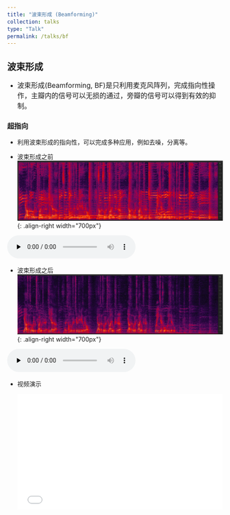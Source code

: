 ```yaml
---
title: "波束形成 (Beamforming)"
collection: talks
type: "Talk"
permalink: /talks/bf
---
```


##  波束形成 
- <font size=3> 波束形成(Beamforming, BF)是只利用麦克风阵列，完成指向性操作，主瓣内的信号可以无损的通过，旁瓣的信号可以得到有效的抑制。</font>  



###  超指向
- 利用波束形成的指向性，可以完成多种应用，例如去噪，分离等。
  
 
- 波束形成之前
![AEC before](/images/bfbefore.png){: .align-right  width="700px"}

​<audio id="audio" controls="" preload="none">
      <source id="wav" src="../files/bfbefore.wav">{: .align-center}
 

- 波束形成之后
![AEC before](/images/bfafter.png){: .align-right  width="700px"}

​<audio id="audio" controls="" preload="none">
      <source id="wav" src="../files/bfafter.wav">{: .align-center}

- 视频演示

   <div style="position: relative; padding-bottom: 56.25%; height: 0; overflow: hidden; max-width: 100%; height: auto;">
    <iframe 
    src="//player.bilibili.com/player.html?isOutside=true&aid=383449809&bvid=BV1zZ4y117HS&cid=583919755&p=1&poster=1&autoplay=0" 
    style="position: absolute; top: 0; left: 0; width: 100%; height: 100%;" 
    frameborder="0" 
    allowfullscreen="true">
    </iframe>
  </div>

   
